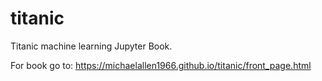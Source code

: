 # titanic
Titanic machine learning Jupyter Book.

For book go to: 
https://michaelallen1966.github.io/titanic/front_page.html
